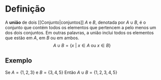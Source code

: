 # Definição
A **união** de dois [[Conjunto|conjuntos]] $A$ e $B$, denotada por $A \cup B$, é o conjunto que contém todos os elementos que pertencem a pelo menos um dos dois conjuntos. Em outras palavras, a união inclui todos os elementos que estão em $A$, em $B$ ou em ambos.
$$ A \cup B = \{x\ |\ x \in A\ \text{ou}\ x \in B\} $$
## Exemplo
Se $A = \{1, 2, 3\}$ e $B = \{3, 4, 5\}$
Então $A \cup B = \{1, 2, 3, 4, 5\}$